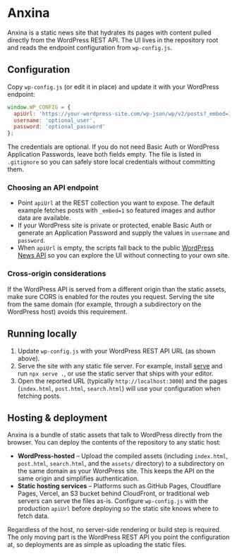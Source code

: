 # Anxina

Anxina is a static news site that hydrates its pages with content pulled directly from the WordPress REST API. The UI lives in the repository root and reads the endpoint configuration from `wp-config.js`.

## Configuration

Copy `wp-config.js` (or edit it in place) and update it with your WordPress endpoint:

```js
window.WP_CONFIG = {
  apiUrl: 'https://your-wordpress-site.com/wp-json/wp/v2/posts?_embed=1',
  username: 'optional_user',
  password: 'optional_password'
};
```

The credentials are optional. If you do not need Basic Auth or WordPress Application Passwords, leave both fields empty. The file is listed in `.gitignore` so you can safely store local credentials without committing them.

### Choosing an API endpoint

* Point `apiUrl` at the REST collection you want to expose. The default example fetches posts with `_embed=1` so featured images and author data are available.
* If your WordPress site is private or protected, enable Basic Auth or generate an Application Password and supply the values in `username` and `password`.
* When `apiUrl` is empty, the scripts fall back to the public [WordPress News API](https://wordpress.org/news/wp-json/wp/v2/posts?_embed=1) so you can explore the UI without connecting to your own site.

### Cross-origin considerations

If the WordPress API is served from a different origin than the static assets, make sure CORS is enabled for the routes you request. Serving the site from the same domain (for example, through a subdirectory on the WordPress host) avoids this requirement.

## Running locally
1. Update `wp-config.js` with your WordPress REST API URL (as shown above).
2. Serve the site with any static file server. For example, install [serve](https://www.npmjs.com/package/serve) and run `npx serve .`, or use the static server that ships with your editor.
3. Open the reported URL (typically `http://localhost:3000`) and the pages (`index.html`, `post.html`, `search.html`) will use your configuration when fetching posts.

## Hosting & deployment

Anxina is a bundle of static assets that talk to WordPress directly from the browser. You can deploy the contents of the repository to any static host:

* **WordPress-hosted** – Upload the compiled assets (including `index.html`, `post.html`, `search.html`, and the `assets/` directory) to a subdirectory on the same domain as your WordPress site. This keeps the API on the same origin and simplifies authentication.
* **Static hosting services** – Platforms such as GitHub Pages, Cloudflare Pages, Vercel, an S3 bucket behind CloudFront, or traditional web servers can serve the files as-is. Configure `wp-config.js` with the production `apiUrl` before deploying so the static site knows where to fetch data.

Regardless of the host, no server-side rendering or build step is required. The only moving part is the WordPress REST API you point the configuration at, so deployments are as simple as uploading the static files.
